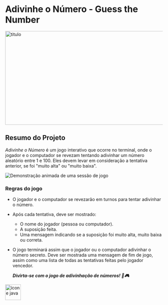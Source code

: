 # Adivinhe o Número - Guess the Number

<img src="https://firebasestorage.googleapis.com/v0/b/laboratoria-945ea.appspot.com/o/guess-the-number.png?alt=media" alt="titulo" width="1000" height="300" >

## Resumo do Projeto

_Adivinhe o Número_ é um jogo interativo que ocorre no terminal, onde o jogador
e o computador se revezam tentando adivinhar um número aleatório entre 1 e 100.
Eles devem levar em consideração a tentativa anterior, se foi "muito alta" ou
"muito baixa".

![Demonstração animada de uma sessão de
jogo](https://firebasestorage.googleapis.com/v0/b/laboratoria-945ea.appspot.com/o/guess-the-number-demo.gif?alt=media)

### **Regras do jogo**

- O jogador e o computador se revezarão em turnos para tentar adivinhar o
  número.
- Após cada tentativa, deve ser mostrado:
  * O nome do jogador (pessoa ou computador).
  * A suposição feita.
  * Uma mensagem indicando se a suposição foi muito alta, muito baixa ou
    correta.
- O jogo terminará assim que o jogador ou o computador adivinhar o número
  secreto. Deve ser mostrada uma mensagem de fim de jogo, assim como uma lista
  de todas as tentativas feitas pelo jogador vencedor.

  **_Divirta-se com o jogo de adivinhação de números! 🎲🎮_**

<img src="https://github.com/renatinhafront/SAP012-guess-the-number/assets/107226201/6dfb8d20-0e7e-4394-aa2f-5e372f95f6ec" alt="ícone java" width="50" height="50" >


